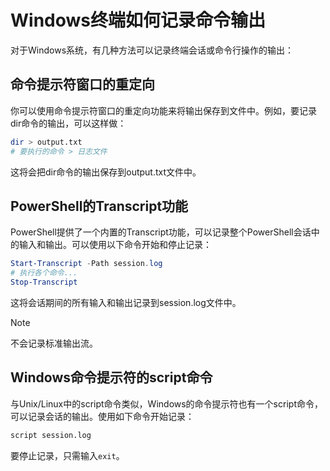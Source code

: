 # Windows终端如何记录命令输出
对于Windows系统，有几种方法可以记录终端会话或命令行操作的输出：  

## 命令提示符窗口的重定向
你可以使用命令提示符窗口的重定向功能来将输出保存到文件中。例如，要记录dir命令的输出，可以这样做：  
```bash
dir > output.txt
# 要执行的命令 > 日志文件
```

这将会把dir命令的输出保存到output.txt文件中。  

## PowerShell的Transcript功能
PowerShell提供了一个内置的Transcript功能，可以记录整个PowerShell会话中的输入和输出。可以使用以下命令开始和停止记录：  
```powershell
Start-Transcript -Path session.log
# 执行各个命令...
Stop-Transcript
```
这将会话期间的所有输入和输出记录到session.log文件中。  
> [!NOTE]
> 不会记录标准输出流。  

## Windows命令提示符的script命令
与Unix/Linux中的script命令类似，Windows的命令提示符也有一个script命令，可以记录会话的输出。使用如下命令开始记录：  
```bash
script session.log
```
要停止记录，只需输入`exit`。  

